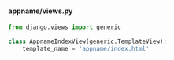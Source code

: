 ---
---

#### appname/views.py
```python
from django.views import generic

class AppnameIndexView(generic.TemplateView):
    template_name = 'appname/index.html'
```

